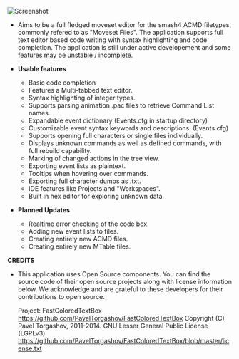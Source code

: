 ![Screenshot](http://i.imgur.com/3HBRdsw.png)
  - Aims to be a full fledged moveset editor for the smash4 ACMD filetypes, commonly refered to as "Moveset Files". The application supports full text editor based code writing with syntax highlighting and code completion. The application is still under active developement and some features may be unstable / incomplete.
  
  - **Usable features**
    - Basic code completion
    - Features a Multi-tabbed text editor.
    - Syntax highlighting of integer types.
    - Supports parsing animation .pac files to retrieve Command List names.
    - Expandable event dictionary (Events.cfg in startup directory)
    - Customizable event syntax keywords and descriptions. (Events.cfg)
    - Supports opening full characters or single files individually.
    - Displays unknown commands as well as defined commands, with full rebuild capability.
    - Marking of changed actions in the tree view.
    - Exporting event lists as plaintext.
    - Tooltips when hovering over commands.
    - Exporting full character dumps as .txt.
    - IDE features like Projects and "Workspaces".
    - Built in hex editor for exploring unknown data.

  - **Planned Updates**
    - Realtime error checking of the code box.
    - Adding new event lists to files.
    - Creating entirely new ACMD files.
    - Creating entirely new MTable files.

**CREDITS**
  - This application uses Open Source components. You can find the source code of
    their open source projects along with license information below. We acknowledge
    and are grateful to these developers for their contributions to open source.
    
    Project: FastColoredTextBox https://github.com/PavelTorgashov/FastColoredTextBox
    Copyright (C) Pavel Torgashov, 2011-2014. 
    GNU Lesser General Public License (LGPLv3) https://github.com/PavelTorgashov/FastColoredTextBox/blob/master/license.txt

